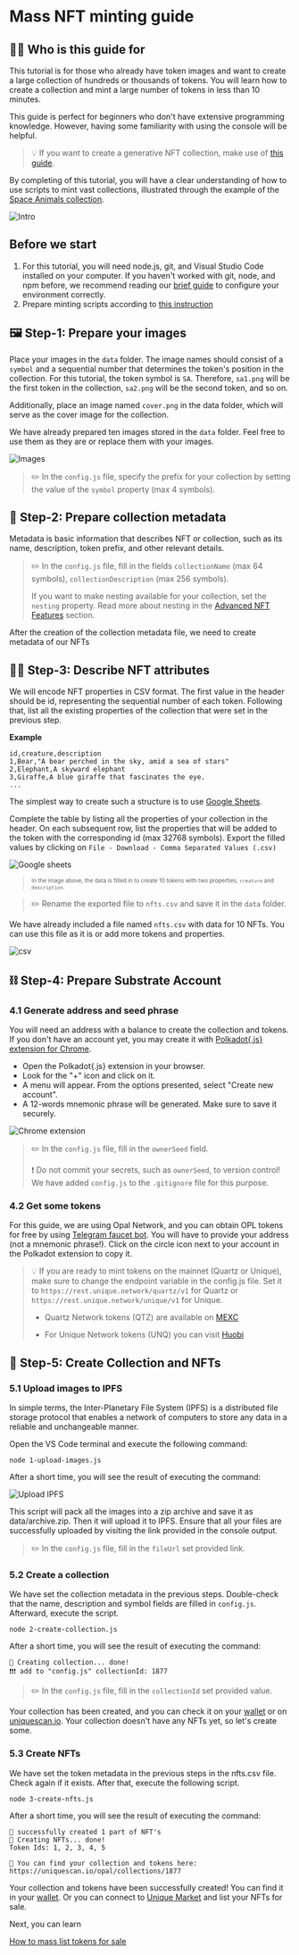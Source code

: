 # Mass NFT minting guide

## 👩‍🎓 Who is this guide for

This tutorial is for those who already have token images and want to create a large collection of hundreds or thousands of tokens. You will learn how to create a collection and mint a large number of tokens in less than 10 minutes.

This guide is perfect for beginners who don't have extensive programming knowledge. However, having some familiarity with using the console will be helpful.

> 💡 If you want to create a generative NFT collection, make use of [this guide](./generative-nft.md).

By completing of this tutorial, you will have a clear understanding of how to use scripts to mint vast collections, illustrated through the example of the [Space Animals collection](https://uniquescan.io/opal/collections/1883).

![Intro](./images/intro.png)

## Before we start

1. For this tutorial, you will need node.js, git, and Visual Studio Code installed on your computer. If you haven't worked with git, node, and npm before, we recommend reading our [brief guide](./setup-environment.md) to configure your environment correctly.
2. Prepare minting scripts according to [this instruction](./prepare-scripts.md)

## 🖼 Step-1: Prepare your images

Place your images in the `data` folder. The image names should consist of a `symbol` and a sequential number that determines the token's position in the collection. For this tutorial, the token symbol is `SA`. Therefore, `sa1.png` will be the first token in the collection, `sa2.png` will be the second token, and so on.

Additionally, place an image named `cover.png` in the data folder, which will serve as the cover image for the collection.

We have already prepared ten images stored in the `data` folder. Feel free to use them as they are or replace them with your images.

![Images](./images/images.png)

> ✏️  In the `config.js` file, specify the prefix for your collection by setting the value of the `symbol` property (max 4 symbols).

## 📇 Step-2: Prepare collection metadata

Metadata is basic information that describes NFT or collection, such as its name, description, token prefix, and other relevant details.

> ✏️ In the `config.js` file, fill in the fields `collectionName` (max 64 symbols), `collectionDescription` (max 256 symbols).
>
> If you want to make nesting available for your collection, set the `nesting` property. Read more about nesting in the [Advanced NFT Features](../../../about/nft-features/nested.md) section.

After the creation of the collection metadata file, we need to create metadata of our NFTs

## 👨‍🎨 Step-3: Describe NFT attributes

We will encode NFT properties in CSV format. The first value in the header should be id, representing the sequential number of each token. Following that, list all the existing properties of the collection that were set in the previous step.

**Example**
```csv:no-line-numbers
id,creature,description
1,Bear,"A bear perched in the sky, amid a sea of stars"
2,Elephant,A skyward elephant 
3,Giraffe,A blue giraffe that fascinates the eye.
...
```

The simplest way to create such a structure is to use [Google Sheets](https://docs.google.com/spreadsheets/d/1712bCiuCKYJOXsN9rIGW_QKJbMt312mw-2WQlSpXMzE/edit#gid=1148781766).


Complete the table by listing all the properties of your collection in the header. On each subsequent row, list the properties that will be added to the token with the corresponding id (max 32768 symbols). Export the filled values by clicking on `File - Download - Comma Separated Values (.csv)`


![Google sheets](./images/sheets.png)

> <font size=1> In the image above, the data is filled in to create 10 tokens with two properties, `creature` and `description`. </font>

> ✏️ Rename the exported file to `nfts.csv` and save it in the `data` folder.

We have already included a file named `nfts.csv` with data for 10 NFTs. You can use this file as it is or add more tokens and properties.

![csv](./images/csv.png)

## ⛓ Step-4: Prepare Substrate Account

### 4.1 Generate address and seed phrase

You will need an address with a balance to create the collection and tokens. If you don't have an account yet, you may create it with [Polkadot{.js} extension for Chrome](https://polkadot.js.org/extension/).

- Open the Polkadot{.js} extension in your browser.
- Look for the "+" icon and click on it.
- A menu will appear. From the options presented, select "Create new account".
- A 12-words mnemonic phrase will be generated. Make sure to save it securely.

![Chrome extension](./images/extension.png)

> ✏️ In the `config.js` file, fill in the `ownerSeed` field.
> 
> ❗️ Do not commit your secrets, such as `ownerSeed`, to version control! We have added `config.js` to the `.gitignore` file for this purpose.

### 4.2 Get some tokens

For this guide, we are using Opal Network, and you can obtain OPL tokens for free by using [Telegram faucet bot](https://t.me/unique2faucet_opal_bot). You will have to provide your address (not a mnemonic phrase!). Click on the circle icon next to your account in the Polkadot extension to copy it.


> 💡 If you are ready to mint tokens on the mainnet (Quartz or Unique), make sure to change the endpoint variable in the config.js file. Set it to `https://rest.unique.network/quartz/v1` for Quartz or `https://rest.unique.network/unique/v1` for Unique.
>
> - Quartz Network tokens (QTZ) are available on [MEXC](https://www.mexc.com/ru-RU/exchange/QTZ_USDT?_from=search)
> 
> - For Unique Network tokens (UNQ) you can visit [Huobi](https://www.huobi.com/en-us/trade/unq_usdt?type=spot)


## 💎 Step-5: Create Collection and NFTs

### 5.1 Upload images to IPFS

In simple terms, the Inter-Planetary File System (IPFS) is a distributed file storage protocol that enables a network of computers to store any data in a reliable and unchangeable manner.

Open the VS Code terminal and execute the following command:

```sh:no-line-numbers
node 1-upload-images.js
```

After a short time, you will see the result of executing the command:

![Upload IPFS](./images/upload.png)

This script will pack all the images into a zip archive and save it as data/archive.zip. Then it will upload it to IPFS. Ensure that all your files are successfully uploaded by visiting the link provided in the console output.

> ✏️ In the `config.js` file, fill in the `fileUrl` set provided link. 

### 5.2 Create a collection

We have set the collection metadata in the previous steps. Double-check that the name, description and symbol fields are filled in `config.js`. Afterward, execute the script.

```sh:no-line-numbers
node 2-create-collection.js
```

After a short time, you will see the result of executing the command:

```txt:no-line-numbers
🚀 Creating collection... done!
❗️❗️❗️ add to "config.js" collectionId: 1877
```

> ✏️ In the `config.js` file, fill in the `collectionId` set provided value.

Your collection has been created, and you can check it on your [wallet](https://wallet.unique.network/) or on [uniquescan.io](https://uniquescan.io/). Your collection doesn't have any NFTs yet, so let's create some.


### 5.3 Create NFTs

We have set the token metadata in the previous steps in the nfts.csv file. Check again if it exists. After that, execute the following script.

```sh:no-line-numbers
node 3-create-nfts.js
```

After a short time, you will see the result of executing the command:

```txt:no-line-numbers
🚚 successfully created 1 part of NFT's
🚀 Creating NFTs... done!
Token Ids: 1, 2, 3, 4, 5

🔗 You can find your collection and tokens here: https://uniquescan.io/opal/collections/1877
```

Your collection and tokens have been successfully created! You can find it in your [wallet](https://wallet.unique.network/). Or you can connect to [Unique Market](https://unqnft.io/) and list your NFTs for sale.

Next, you can learn

[How to mass list tokens for sale](./mass-listing.md)
